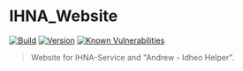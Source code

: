 # IHNA_Website
[![Build](https://github.com/CorentinBacconnais/IHNA-Website/workflows/CI%2FCD/badge.svg)](https://github.com/CorentinBacconnais/IHNA-Website/actions)
[![Version](https://img.shields.io/github/v/tag/CorentinBacconnais/IHNA-Website)](https://img.shields.io/github/v/tag/CorentinBacconnais/IHNA-Website)
[![Known Vulnerabilities](https://snyk.io/test/github/CorentinBacconnais/IHNA-Website/badge.svg)](https://snyk.io/test/github/CorentinBacconnais/IHNA-Website)

> Website for IHNA-Service and "Andrew - Idheo Helper".
